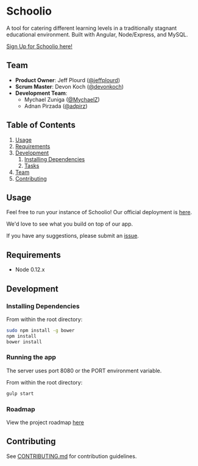 # Schoolio

A tool for catering different learning levels in a traditionally stagnant educational environment.  Built with Angular, Node/Express, and MySQL.

[Sign Up for Schoolio here!](https://infinite-ocean-1179.herokuapp.com/#/signup)

## Team

  - __Product Owner__: Jeff Plourd ([@jeffplourd](https://github.com/jeffplourd))
  - __Scrum Master__: Devon Koch ([@devonkoch](https://github.com/devonkoch))
  - __Development Team__:
    - Mychael Zuniga ([@MychaelZ](https://github.com/MychaelZ))
    - Adnan Pirzada ([@adpirz](https://github.com/adpirz))

## Table of Contents

1. [Usage](#Usage)
1. [Requirements](#requirements)
1. [Development](#development)
    1. [Installing Dependencies](#installing-dependencies)
    1. [Tasks](#tasks)
1. [Team](#team)
1. [Contributing](#contributing)

## Usage

Feel free to run your instance of Schoolio! Our official deployment is [here](https://infinite-ocean-1179.herokuapp.com/).

We'd love to see what you build on top of our app.

If you have any suggestions, please submit an [issue](https://github.com/invincible-elevator/sumo-chicken/issues).

## Requirements

- Node 0.12.x

## Development

### Installing Dependencies

From within the root directory:

```sh
sudo npm install -g bower
npm install
bower install
```

### Running the app

The server uses port 8080 or the PORT environment variable.

From within the root directory:

```sh
gulp start
```

### Roadmap

View the project roadmap [here](https://waffle.io/CatatonicWonton/CatatonicWonton/)


## Contributing

See [CONTRIBUTING.md](CONTRIBUTING.md) for contribution guidelines.
